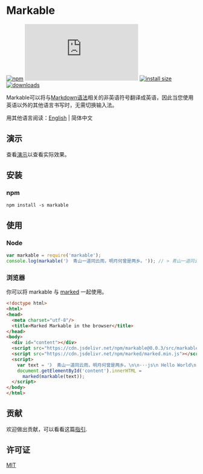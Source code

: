 # Markable

[![npm](https://badgen.net/npm/v/markable)](https://www.npmjs.com/package/markable)
[![gzip size](https://badgen.net/badgesize/gzip/https://cdn.jsdelivr.net/npm/markable@0.0.3/src/markable.min.js)](https://cdn.jsdelivr.net/npm/markable@0.0.3/src/markable.min.js)
[![install size](https://badgen.net/packagephobia/install/markable)](https://packagephobia.now.sh/result?p=markable)
[![downloads](https://badgen.net/npm/dt/markable)](https://www.npmjs.com/package/markable)

Markable可以将与[Markdown语法](https://www.jianshu.com/p/b03a8d7b1719)相关的非英语符号翻译成英语，因此当您使用英语以外的其他语言书写时，无需切换输入法。

用其他语言阅读：[English](https://github.com/hbhde/markable/blob/master/README.md) | 简体中文

## 演示

查看[演示](http://lengyue.ink/markable-markdown-editor/)以查看实际效果。

## 安装

### npm

```
npm install -s markable
```

## 使用

### Node

```js
var markable = require('markable');
console.log(markable('》 青山一道同云雨，明月何曾是两乡。')); // > 青山一道同云雨，明月何曾是两乡。
```

### 浏览器

你可以将 markable 与 [marked](https://github.com/markedjs/marked) 一起使用。

```html
<!doctype html>
<html>
<head>
  <meta charset="utf-8"/>
  <title>Marked Markable in the browser</title>
</head>
<body>
  <div id="content"></div>
  <script src="https://cdn.jsdelivr.net/npm/markable@0.0.3/src/markable.min.js"></script>
  <script src="https://cdn.jsdelivr.net/npm/marked/marked.min.js"></script>
  <script>
    var text = '》 青山一道同云雨，明月何曾是两乡。\n\n···js\n Hello World\n···';
    document.getElementById('content').innerHTML =
      marked(markable(text));
  </script>
</body>
</html>
```

## 贡献

欢迎做出贡献，可以看看这篇[指引](https://github.com/hbhde/markable/blob/dev/CONTRIBUTING.md).

## 许可证

[MIT](https://github.com/hbhde/markable/blob/master/LICENSE)

